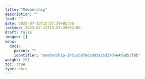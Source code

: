 ```yaml
---
title: "Membership"
description: ""
lead: ""
date: 2023-07-12T15:57:39+02:00
lastmod: 2023-07-12T15:57:39+02:00
draft: false
images: []
menu:
  docs:
    parent: ""
    identifier: "membership-3451cb87e83d83a26d27d4e496853f8b"
weight: 291
toc: true
type: docs
---
```

